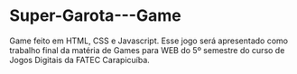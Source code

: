 # Super-Garota---Game
Game feito em HTML, CSS e Javascript. Esse jogo será apresentado como trabalho final da matéria de Games para WEB do 5º semestre do curso de Jogos Digitais da FATEC Carapicuíba.
